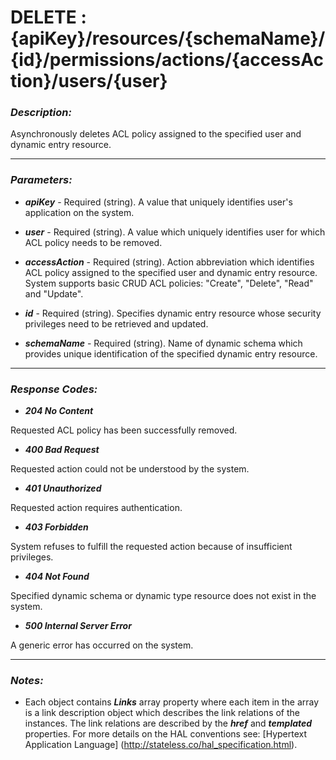 
# DELETE : {apiKey}/resources/{schemaName}/{id}/permissions/actions/{accessAction}/users/{user} 

### *Description:* 
Asynchronously deletes ACL policy assigned to the specified user and dynamic entry resource. 



* * *
### *Parameters:*


- ***apiKey*** - Required (string). A value that uniquely identifies user&#39;s application on the system. 


- ***user*** - Required (string). A value which uniquely identifies user for which ACL policy needs to be removed. 


- ***accessAction*** - Required (string). Action abbreviation which identifies ACL policy assigned to the specified user and dynamic entry resource.
            System supports basic CRUD ACL policies: &quot;Create&quot;, &quot;Delete&quot;, &quot;Read&quot; and &quot;Update&quot;. 


- ***id*** - Required (string). Specifies dynamic entry resource whose security privileges need to be retrieved and updated. 


- ***schemaName*** - Required (string). Name of dynamic schema which provides unique identification of the specified dynamic entry resource. 


* * *
### *Response Codes:*


- ***204  No Content*** 

 Requested ACL policy has been successfully removed. 


- ***400  Bad Request*** 

 Requested action could not be understood by the system. 


- ***401  Unauthorized*** 

 Requested action requires authentication. 


- ***403  Forbidden*** 

 System refuses to fulfill the requested action because of insufficient privileges. 


- ***404  Not Found*** 

 Specified dynamic schema or dynamic type resource does not exist in the system. 


- ***500  Internal Server Error*** 

 A generic error has occurred on the system. 



* * *
### *Notes:* 
- Each object contains ***Links*** array property where each item in the array is a link description object which describes the link relations of the instances. The link relations are described by the ***href*** and ***templated*** properties. For more details on the HAL conventions see: [Hypertext Application Language] (http://stateless.co/hal_specification.html).

